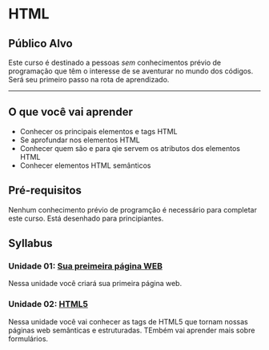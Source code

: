 # HTML

## Público Alvo

Este curso é destinado a pessoas _sem_ conhecimentos prévio de programação que
têm o interesse de se aventurar no mundo dos códigos. Será seu primeiro passo na
rota de aprendizado.

***

## O que você vai aprender

* Conhecer os principais elementos e tags HTML
* Se aprofundar nos elementos HTML
* Conhecer quem são e para qie servem os atributos dos elementos HTML
* Conhecer elementos HTML semânticos

## Pré-requisitos

Nenhum conhecimento prévio de programção é necessário para completar este curso.
Está desenhado para principiantes.

## Syllabus

### Unidade 01: [Sua preimeira página WEB](01-intro)

Nessa unidade você criará sua primeira página web.

### Unidade 02: [HTML5](02-html5)

Nessa unidade você vai conhecer as tags de HTML5 que tornam nossas páginas web
semânticas e estruturadas. TEmbém vai aprender mais sobre formulários.